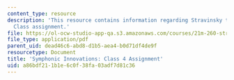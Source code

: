 ```yaml
---
content_type: resource
description: 'This resource contains information regarding Stravinsky to the present:
  Class assignment.'
file: https://ol-ocw-studio-app-qa.s3.amazonaws.com/courses/21m-260-stravinsky-to-the-present-spring-2016/a86bdf211b1e6c0f38fa03adf7d81c36_MIT21M_260S16_assn04.pdf
file_type: application/pdf
parent_uid: dead46c6-abd8-d1b5-aea4-b0d71df4de9f
resourcetype: Document
title: 'Symphonic Innovations: Class 4 Assignment'
uid: a86bdf21-1b1e-6c0f-38fa-03adf7d81c36
---
```

